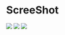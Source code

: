 <html><body></body><h1>ScreeShot</h1>
  <img src="![sshot-1](https://github.com/MANIKANDAN-IT21/WeatherDataset-Analysis/assets/95203058/58567024-5af2-45da-aa57-2c14276e17fe)"</img>
<img src="![sshot-3](https://github.com/MANIKANDAN-IT21/WeatherDataset-Analysis/assets/95203058/1dd351a0-ce52-49ad-bd36-163f7cd9b4e5)"</img>
<img src="![sshot-2](https://github.com/MANIKANDAN-IT21/WeatherDataset-Analysis/assets/95203058/944a19f0-0562-47c6-a84a-495c6ba03acf)"</img></body></html>


